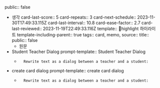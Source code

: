 public:: false

- 생각
  card-last-score:: 5
  card-repeats:: 3
  card-next-schedule:: 2023-11-30T17:49:33.115Z
  card-last-interval:: 10.8
  card-ease-factor:: 2.7
  card-last-reviewed:: 2023-11-19T22:49:33.116Z
  template:: highlight 하이라이트
  template-including-parent:: true
  tags:: card, memo,
  source::
  title::
  public:: false
	- 원문
- Student Teacher Dialog
  prompt-template:: Student Teacher Dialog
	- ```prompt
	    Rewrite text as a dialog between a teacher and a student:
	  ```
- create card dialog
  prompt-template:: create card dialog
	- ```prompt
	    Rewrite text as a dialog between a teacher and a student:
	  ```